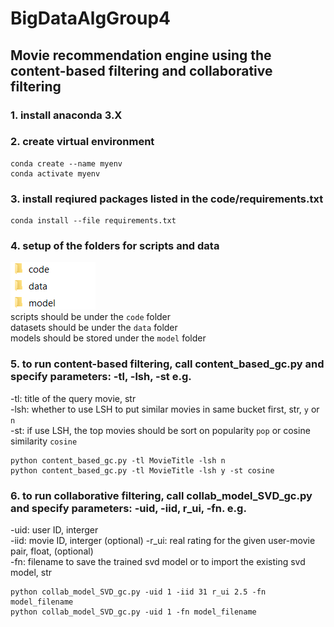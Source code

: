 # BigDataAlgGroup4
## Movie recommendation engine using the content-based filtering and collaborative filtering 
### 1. install anaconda 3.X 
### 2. create virtual environment   

```  
conda create --name myenv
conda activate myenv  
```  

### 3. install reqiured packages listed in the code/requirements.txt   

```  
conda install --file requirements.txt  
```  

### 4. setup of the folders for scripts and data  
![image](https://github.com/duyendoan/BigDataAlgGroup4/blob/main/files/folders_setup.png)  
scripts should be under the `code` folder  
datasets should be under the `data` folder  
models should be stored under the `model` folder

### 5. to run content-based filtering, call **content_based_gc.py** and specify parameters:   -tl, -lsh, -st e.g.    
-tl: title of the query movie, str  
-lsh: whether to use LSH to put similar movies in same bucket first, str, `y` or `n`   
-st: if use LSH, the top movies should be sort on popularity `pop` or cosine similarity `cosine`  
     
```  
python content_based_gc.py -tl MovieTitle -lsh n   
python content_based_gc.py -tl MovieTitle -lsh y -st cosine   
```  

### 6. to run collaborative filtering, call **collab_model_SVD_gc.py** and specify parameters: -uid, -iid, r_ui, -fn. e.g.   
-uid: user ID, interger  
-iid: movie ID, interger (optional)
-r_ui: real rating for the given user-movie pair, float, (optional)  
-fn: filename to save the trained svd model or to import the existing svd model, str
```  
python collab_model_SVD_gc.py -uid 1 -iid 31 r_ui 2.5 -fn model_filename  
python collab_model_SVD_gc.py -uid 1 -fn model_filename  
```  

